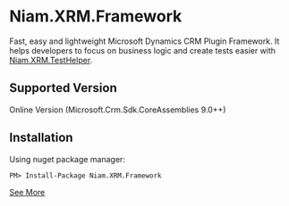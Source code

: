 # Niam.XRM.Framework
Fast, easy and lightweight Microsoft Dynamics CRM Plugin Framework. It helps developers to focus on business logic and create tests easier with [Niam.XRM.TestHelper](https://www.nuget.org/packages/Niam.XRM.Framework.TestHelper).

## Supported Version
Online Version (Microsoft.Crm.Sdk.CoreAssemblies 9.0++)

## Installation
Using nuget package manager:
```
PM> Install-Package Niam.XRM.Framework
```
[See More](https://github.com/khairuddinniam/Niam.XRM.Framework/wiki)
